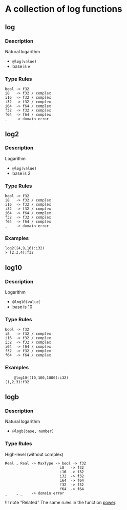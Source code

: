 # A collection of log functions

## log

### Description

Natural logarithm

- `@log(value)`
- base is `e`

### Type Rules

```no-highlight
bool -> f32
i8   -> f32 / complex
i16  -> f32 / complex
i32  -> f32 / complex
i64  -> f64 / complex
f32  -> f32 / complex
f64  -> f64 / complex
_    -> domain error
```


## log2

### Description

Logarithm

- `@log(value)`
- base is 2

### Type Rules

```no-highlight
bool -> f32
i8   -> f32 / complex
i16  -> f32 / complex
i32  -> f32 / complex
i64  -> f64 / complex
f32  -> f32 / complex
f64  -> f64 / complex
_    -> domain error
```

### Examples

```no-highlight
log2((4,9,16):i32)
> (2,3,4):f32
```

## log10

### Description

Logarithm

- `@log10(value)`
- base is 10

### Type Rules

```no-highlight
bool -> f32
i8   -> f32 / complex
i16  -> f32 / complex
i32  -> f32 / complex
i64  -> f64 / complex
f32  -> f32 / complex
f64  -> f64 / complex
```

### Examples

```no-highlight
    @log10((10,100,1000):i32)
(1,2,3):f32
```

## logb

### Description

Natural logarithm

- `@logb(base, number)`

### Type Rules

High-level (without complex)

```no-highlight
Real , Real -> MaxType -> bool -> f32
                         i8   -> f32
                         i16  -> f32
                         i32  -> f32
                         i64  -> f64
                         f32  -> f32
                         f64  -> f64
_    , _    -> domain error
```

!!! note "Related"
    The same rules in the function [power](power.md#power).


